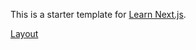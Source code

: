 This is a starter template for [Learn Next.js](https://nextjs.org/learn).

[Layout](https://every-layout.dev/rudiments/modular-scale/)
